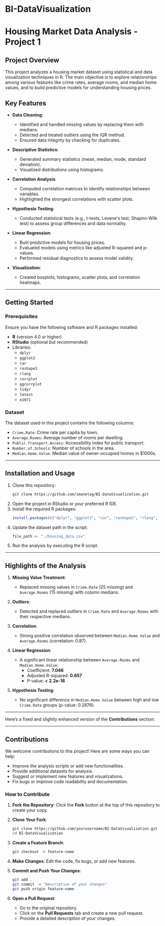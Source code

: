 # BI-DataVisualization

# Housing Market Data Analysis - Project 1

## Project Overview

This project analyzes a housing market dataset using statistical and data visualization techniques in R. The main objective is to explore relationships among various features like crime rates, average rooms, and median home values, and to build predictive models for understanding housing prices.

## Key Features

- **Data Cleaning**:
  - Identified and handled missing values by replacing them with medians.
  - Detected and treated outliers using the IQR method.
  - Ensured data integrity by checking for duplicates.

- **Descriptive Statistics**:
  - Generated summary statistics (mean, median, mode, standard deviation).
  - Visualized distributions using histograms.

- **Correlation Analysis**:
  - Computed correlation matrices to identify relationships between variables.
  - Highlighted the strongest correlations with scatter plots.

- **Hypothesis Testing**:
  - Conducted statistical tests (e.g., t-tests, Levene's test, Shapiro-Wilk test) to assess group differences and data normality.

- **Linear Regression**:
  - Built predictive models for housing prices.
  - Evaluated models using metrics like adjusted R-squared and p-values.
  - Performed residual diagnostics to assess model validity.

- **Visualization**:
  - Created boxplots, histograms, scatter plots, and correlation heatmaps.

---

## Getting Started

### Prerequisites

Ensure you have the following software and R packages installed:

- **R** (version 4.0 or higher)
- **RStudio** (optional but recommended)
- Libraries:
  - `dplyr`
  - `ggplot2`
  - `car`
  - `reshape2`
  - `rlang`
  - `corrplot`
  - `ggcorrplot`
  - `tidyr`
  - `lmtest`
  - `e1071`

### Dataset

The dataset used in this project contains the following columns:
- `Crime.Rate`: Crime rate per capita by town.
- `Average.Rooms`: Average number of rooms per dwelling.
- `Public.Transport.Access`: Accessibility index for public transport.
- `Number.of.Schools`: Number of schools in the area.
- `Median.Home.Value`: Median value of owner-occupied homes in $1000s.

---

## Installation and Usage

1. Clone this repository:
   ```bash
   git clone https://github.com/imanetag/BI-DataVisualization.git
   ```
2. Open the project in RStudio or your preferred R IDE.
3. Install the required R packages:
   ```R
   install.packages(c("dplyr", "ggplot2", "car", "reshape2", "rlang", "corrplot", "ggcorrplot", "tidyr", "lmtest", "e1071"))
   ```
4. Update the dataset path in the script:
   ```R
   file_path <- "./housing_data.csv"
   ```
5. Run the analysis by executing the R script.

---

## Highlights of the Analysis

1. **Missing Value Treatment**:
   - Replaced missing values in `Crime.Rate` (25 missing) and `Average.Rooms` (15 missing) with column medians.
   
2. **Outliers**:
   - Detected and replaced outliers in `Crime.Rate` and `Average.Rooms` with their respective medians.

3. **Correlation**:
   - Strong positive correlation observed between `Median.Home.Value` and `Average.Rooms` (correlation: 0.87).

4. **Linear Regression**:
   - A significant linear relationship between `Average.Rooms` and `Median.Home.Value`:
     - Coefficient: **7.046**
     - Adjusted R-squared: **0.657**
     - P-value: **< 2.2e-16**

5. **Hypothesis Testing**:
   - No significant difference in `Median.Home.Value` between high and low `Crime.Rate` groups (p-value: 0.2876).

---

Here’s a fixed and slightly enhanced version of the **Contributions** section:

---

## Contributions

We welcome contributions to this project! Here are some ways you can help:

- Improve the analysis scripts or add new functionalities.
- Provide additional datasets for analysis.
- Suggest or implement new features and visualizations.
- Fix bugs or improve code readability and documentation.

### How to Contribute

1. **Fork the Repository**:
   Click the **Fork** button at the top of this repository to create your copy.

2. **Clone Your Fork**:
   ```bash
   git clone https://github.com/yourusername/BI-DataVisualization.git
   cd BI-DataVisualization
   ```

3. **Create a Feature Branch**:
   ```bash
   git checkout -b feature-name
   ```

4. **Make Changes**:
   Edit the code, fix bugs, or add new features.

5. **Commit and Push Your Changes**:
   ```bash
   git add .
   git commit -m "Description of your changes"
   git push origin feature-name
   ```

6. **Open a Pull Request**:
   - Go to the original repository.
   - Click on the **Pull Requests** tab and create a new pull request.
   - Provide a detailed description of your changes.

